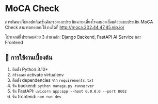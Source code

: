 # MoCA Check

การพัฒนาเว็บแอปพลิเคชันคัดกรองและประเมินความเสี่ยงโรคสมองเสื่อมด้วยแบบประเมิน MoCA Check
สามารถทดสอบใช้งานได้ที่
http://moca.202.44.47.45.nip.io/

โปรเจกต์นี้ประกอบด้วย 3 ส่วนหลัก: Django Backend, FastAPI AI Service และ Frontend

## 📌 การใช้งานเบื้องต้น

1. ติดตั้ง Python 3.10+
2. สร้างและ activate virtualenv
3. ติดตั้ง dependencies จาก `requirements.txt`
4. รัน backend: `python manage.py runserver`
5. รัน FastAPI: `uvicorn app:app --host 0.0.0.0 --port 8002`
6. รัน frontend: `npm run dev`
